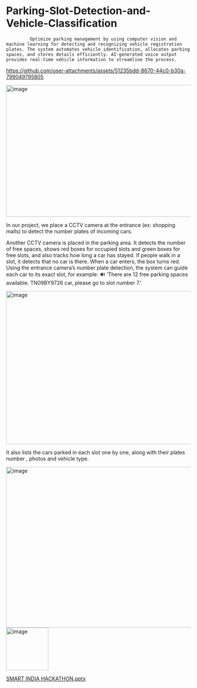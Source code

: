 # Parking-Slot-Detection-and-Vehicle-Classification
             Optimize parking management by using computer vision and machine learning for detecting and recognizing vehicle registration plates. The system automates vehicle identification, allocates parking spaces, and stores details efficiently. AI-generated voice output provides real-time vehicle information to streamline the process.

https://github.com/user-attachments/assets/51235bdd-8670-44c0-b30a-799049795805

<img width="541" height="358" alt="image" src="https://github.com/user-attachments/assets/88320c4c-57d5-4105-9655-060cb1c9903f" />

In our project, we place a CCTV camera at the entrance (ex: shopping malls) to detect the number plates of incoming cars.

Another CCTV camera is placed in the parking area. It detects the number of free spaces, shows red boxes for occupied slots and green boxes for free slots, and also tracks how long a car has stayed. If people walk in a slot, it detects that no car is there. When a car enters, the box turns red. Using the entrance camera’s number plate detection, the system can guide each car to its exact slot, for example: 🔊 ‘There are 12 free parking spaces available. TN09BY9726 car, please go to slot number 7.’

<img width="880" height="416" alt="image" src="https://github.com/user-attachments/assets/df1994c5-4e1b-4057-8cbf-d3eafd488e11" />

It also lists the cars parked in each slot one by one, along with their plates number , photos and vehicle type.

<img width="891" height="437" alt="image" src="https://github.com/user-attachments/assets/a56dce55-a201-4635-bbe9-c8cddfb168f3" />
<img width="115" height="116" alt="image" src="https://github.com/user-attachments/assets/c7f70078-3734-4e03-bf90-e65cc6549353" />

[SMART INDIA HACKATHON.pptx](https://github.com/user-attachments/files/21957732/SMART.INDIA.HACKATHON.pptx)




